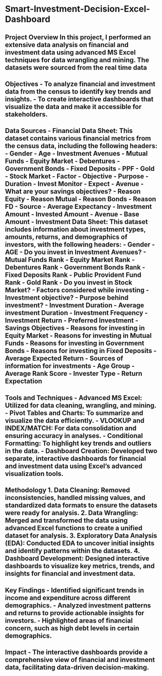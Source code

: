 # Smart-Investment-Decision-Excel-Dashboard
## Project Overview In this project, I performed an extensive data analysis on financial and investment data using advanced MS Excel techniques for data wrangling and mining. The datasets were sourced from the real time data 
## Objectives - To analyze financial and investment data from the census to identify key trends and insights. - To create interactive dashboards that visualize the data and make it accessible for stakeholders. 
## Data Sources - **Financial Data Sheet**: This dataset contains various financial metrics from the census data, including the following headers: - Gender - Age - Investment Avenues - Mutual Funds - Equity Market - Debentures - Government Bonds - Fixed Deposits - PPF - Gold - Stock Market - Factor - Objective - Purpose - Duration - Invest Monitor - Expect - Avenue - What are your savings objectives? - Reason Equity - Reason Mutual - Reason Bonds - Reason FD - Source - Average Expectancy - Investment Amount - Invested Amount - Avenue - Base Amount - **Investment Data Sheet**: This dataset includes information about investment types, amounts, returns, and demographics of investors, with the following headers: - Gender - AGE - Do you invest in Investment Avenues? - Mutual Funds Rank - Equity Market Rank - Debentures Rank - Government Bonds Rank - Fixed Deposits Rank - Public Provident Fund Rank - Gold Rank - Do you invest in Stock Market? - Factors considered while investing - Investment objective? - Purpose behind investment? - Investment Duration - Average investment Duration - Investment Frequency - Investment Return - Preferred Investment - Savings Objectives - Reasons for investing in Equity Market - Reasons for investing in Mutual Funds - Reasons for investing in Government Bonds - Reasons for investing in Fixed Deposits - Average Expected Return - Sources of information for investments - Age Group - Average Rank Score - Invester Type - Return Expectation 
## Tools and Techniques - **Advanced MS Excel**: Utilized for data cleaning, wrangling, and mining. - **Pivot Tables and Charts**: To summarize and visualize the data efficiently. - **VLOOKUP and INDEX/MATCH**: For data consolidation and ensuring accuracy in analyses. - **Conditional Formatting**: To highlight key trends and outliers in the data. - **Dashboard Creation**: Developed two separate, interactive dashboards for financial and investment data using Excel’s advanced visualization tools. 
## Methodology 1. **Data Cleaning**: Removed inconsistencies, handled missing values, and standardized data formats to ensure the datasets were ready for analysis. 2. **Data Wrangling**: Merged and transformed the data using advanced Excel functions to create a unified dataset for analysis. 3. **Exploratory Data Analysis (EDA)**: Conducted EDA to uncover initial insights and identify patterns within the datasets. 4. **Dashboard Development**: Designed interactive dashboards to visualize key metrics, trends, and insights for financial and investment data. 
## Key Findings - Identified significant trends in income and expenditure across different demographics. - Analyzed investment patterns and returns to provide actionable insights for investors. - Highlighted areas of financial concern, such as high debt levels in certain demographics. 
## Impact - The interactive dashboards provide a comprehensive view of financial and investment data, facilitating data-driven decision-making.
